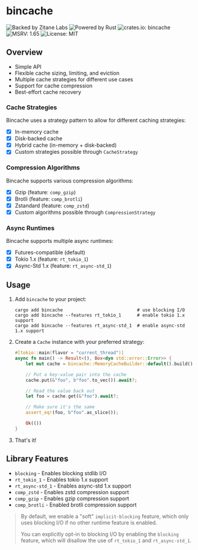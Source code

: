 # bincache

![Backed by Zitane Labs][badge_zitane]
![Powered by Rust][badge_rust]
![crates.io: bincache][badge_crates]
![MSRV: 1.65][badge_msrv]
![License: MIT][badge_license]

[badge_zitane]: https://badgers.space/badge/Backed%20by/Zitane%20Labs/pink
[badge_rust]: https://badgers.space/badge/Powered%20by/Rust/orange
[badge_crates]: https://badgers.space/crates/info/bincache
[badge_msrv]: https://badgers.space/badge/MSRV/1.65
[badge_license]: https://badgers.space/badge/License/MIT

## Overview

- Simple API
- Flexible cache sizing, limiting, and eviction
- Multiple cache strategies for different use cases
- Support for cache compression
- Best-effort cache recovery

### Cache Strategies
Bincache uses a strategy pattern to allow for different caching strategies:

- [x] In-memory cache
- [x] Disk-backed cache
- [x] Hybrid cache (in-memory + disk-backed)
- [x] Custom strategies possible through `CacheStrategy`

### Compression Algorithms
Bincache supports various compression algorithms:

- [x] Gzip (feature: `comp_gzip`)
- [x] Brotli (feature: `comp_brotli`)
- [x] Zstandard (feature: `comp_zstd`)
- [x] Custom algorithms possible through `CompressionStrategy`

### Async Runtimes
Bincache supports multiple async runtimes:

- [x] Futures-compatible (default)
- [x] Tokio 1.x (feature: `rt_tokio_1`)
- [x] Async-Std 1.x (feature: `rt_async-std_1`)

## Usage

1. Add `bincache` to your project:
    ```bash,no_run
    cargo add bincache                            # use blocking I/O
    cargo add bincache --features rt_tokio_1      # enable tokio 1.x support
    cargo add bincache --features rt_async-std_1  # enable async-std 1.x support
    ```

2. Create a `Cache` instance with your preferred strategy:
    ```rust
    #[tokio::main(flavor = "current_thread")]
    async fn main() -> Result<(), Box<dyn std::error::Error>> {
        let mut cache = bincache::MemoryCacheBuilder::default().build().await?;

        // Put a key-value pair into the cache
        cache.put(&"foo", b"foo".to_vec()).await?;

        // Read the value back out
        let foo = cache.get(&"foo").await?;

        // Make sure it's the same
        assert_eq!(foo, b"foo".as_slice());

        Ok(())
    }
    ```
3. That's it!

## Library Features

- `blocking` - Enables blocking stdlib I/O
- `rt_tokio_1` - Enables tokio 1.x support
- `rt_async-std_1` - Enables async-std 1.x support
- `comp_zstd` - Enables zstd compression support
- `comp_gzip` - Enables gzip compression support
- `comp_brotli` - Enabled brotli compression support

> By default, we enable a "soft" `implicit-blocking` feature, which only uses blocking I/O if no other runtime feature is enabled.
>
> You can explicitly opt-in to blocking I/O by enabling the `blocking` feature, which will disallow the use of `rt_tokio_1` and `rt_async-std_1`.
